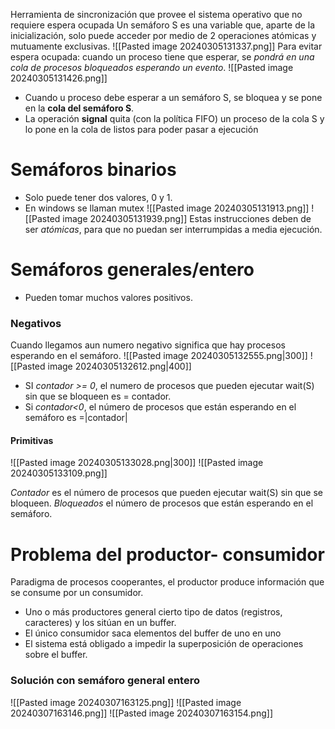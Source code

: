 Herramienta de sincronización que provee el sistema operativo que no requiere espera ocupada
Un semáforo S es una variable que, aparte de la inicialización, solo puede acceder por medio de 2 operaciones atómicas y mutuamente exclusivas.
![[Pasted image 20240305131337.png]]
Para evitar espera ocupada: cuando un proceso tiene que esperar, se *pondrá en una cola de procesos bloqueados esperando un evento*.
![[Pasted image 20240305131426.png]]
- Cuando u proceso debe esperar a un semáforo S, se bloquea y se pone en la **cola del semáforo S**.
- La operación **signal** quita (con la política FIFO) un proceso de la cola S y lo pone en la cola de listos para poder pasar a ejecución

# Semáforos binarios
- Solo puede tener dos valores, 0 y 1.
- En windows se llaman mutex
![[Pasted image 20240305131913.png]]
![[Pasted image 20240305131939.png]]
Estas instrucciones deben de ser *atómicas*, para que no puedan ser interrumpidas a media ejecución.
# Semáforos generales/entero
- Pueden tomar muchos valores positivos.
### Negativos
Cuando llegamos aun numero negativo significa que hay procesos esperando en el semáforo.
![[Pasted image 20240305132555.png|300]]
![[Pasted image 20240305132612.png|400]]

- SI *contador >= 0*, el numero de procesos que pueden ejecutar wait(S) sin que se bloqueen es = contador.
- Si *contador<0*, el número de procesos que están esperando en el semáforo es =|contador| 
#### Primitivas
![[Pasted image 20240305133028.png|300]]
![[Pasted image 20240305133109.png]]

*Contador* es el número de procesos que pueden ejecutar wait(S) sin que se bloqueen.
*Bloqueados* el número de procesos que están esperando en el semáforo.

# Problema del productor- consumidor
Paradigma de procesos cooperantes, el productor produce información que se consume por un consumidor.
- Uno o más productores general cierto tipo de datos (registros, caracteres) y los sitúan en un buffer.
- El único consumidor saca elementos del buffer de uno en uno
- El sistema está obligado a impedir la superposición de operaciones sobre el buffer.
### Solución con semáforo general entero
![[Pasted image 20240307163125.png]]
![[Pasted image 20240307163146.png]]
![[Pasted image 20240307163154.png]]
